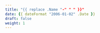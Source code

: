 ```yaml
---
title: "{{ replace .Name "-" " " }}"
date: {{ dateFormat "2006-01-02" .Date }}
draft: false
weight: 1
---
```


